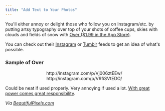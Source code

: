 ```yaml
---
title: "Add Text to Your Photos"
---
```

<p>You'll either annoy or delight those who follow you on Instagram/etc. by putting artsy typography over top of your shots of coffee cups, skies with clouds and fields of snow with <a href="http://target.georiot.com/Proxy.ashx?tsid=528&GR_URL=https%253A%252F%252Fitunes.apple.com%252Fus%252Fapp%252Fover%252Fid535811906%253Fmt%253D8%2526uo%253D4%2526partnerId%253D30" target="itunes_store">Over ($1.99 in the App Store)</a>.</p>
<p>You can check out their <a href="http://instagram.com/madewithover">Instagram</a> or <a href="http://madewithover.tumblr.com">Tumblr</a> feeds to get an idea of what's possible.</p>
<h3>Sample of Over</h3>
<div align="center">
http://instagram.com/p/Vj006ztEEw/<br />
http://instagram.com/p/V9fiSVtEDO/
</div>
<p>Could be neat if used properly. Very annoying if used a lot. <a href="http://en.wikiquote.org/wiki/Responsibility">With great power comes great responsibility</a>.</p>
<p><em>Via <a href="http://beautifulpixels.com/iphone/add-crispy-typography-to-your-photos-with-over/">BeautifulPixels.com</a></em></p>
